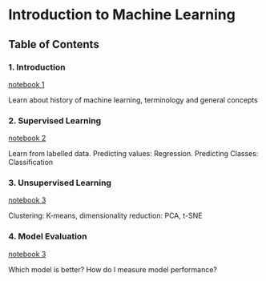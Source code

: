 # Introduction to Machine Learning

## Table of Contents
### 1. Introduction 
[notebook 1](notebooks/1_introduction.ipynb)

Learn about history of machine learning, terminology and general concepts

### 2. Supervised Learning
[notebook 2](notebooks/2_supervised_learning.ipynb)

Learn from labelled data. Predicting values: Regression. Predicting Classes: Classification

### 3. Unsupervised Learning
[notebook 3](notebooks/3_unsupervised_learning.ipynb)

Clustering: K-means, dimensionality reduction: PCA, t-SNE

### 4. Model Evaluation
[notebook 3](notebooks/3_model_evaluation.ipynb)

Which model is better? How do I measure model performance?
